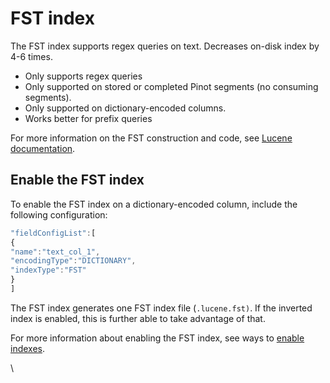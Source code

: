 # FST index

The FST index supports regex queries on text. Decreases on-disk index by 4-6 times.&#x20;

* Only supports regex queries
* Only supported on stored or completed Pinot segments (no consuming segments).
* Only supported on dictionary-encoded columns.
* Works better for prefix queries&#x20;

For more information on the FST construction and code, see [Lucene documentation](https://lucene.apache.org/core/9\_10\_0/core/org/apache/lucene/util/fst/FST.html).

## Enable the FST index

To enable the FST index on a dictionary-encoded column, include the following configuration:

```javascript
"fieldConfigList":[
{
"name":"text_col_1",
"encodingType":"DICTIONARY",
"indexType":"FST"
}
]
```

The FST index generates one FST index file (`.lucene.fst)`. If the inverted index is enabled, this is further able to take advantage of that.

For more information about enabling the FST index, see ways to [enable indexes](./#enabling-indexes).

\
